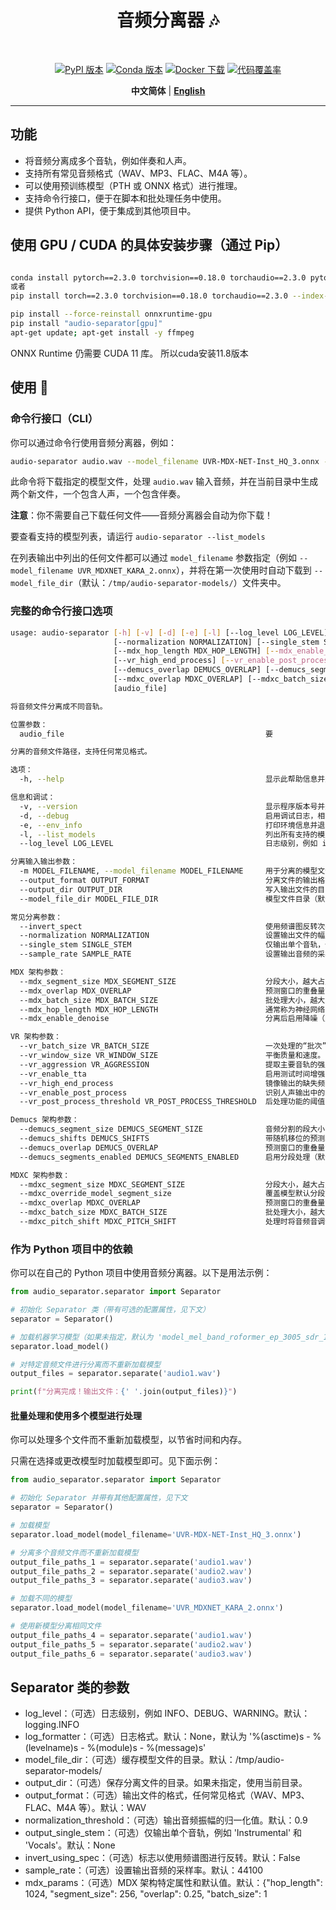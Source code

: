 
<div align="center">

<h1>音频分离器 🎶</h1>
<br>

[![PyPI 版本](https://badge.fury.io/py/audio-separator.svg)](https://badge.fury.io/py/audio-separator)
[![Conda 版本](https://img.shields.io/conda/vn/conda-forge/audio-separator.svg)](https://anaconda.org/conda-forge/audio-separator)
[![Docker 下载](https://img.shields.io/docker/pulls/beveradb/audio-separator.svg)](https://hub.docker.com/r/beveradb/audio-separator/tags)
[![代码覆盖率](https://codecov.io/gh/karaokenerds/python-audio-separator/graph/badge.svg?token=N7YK4ET5JP)](https://codecov.io/gh/karaokenerds/python-audio-separator)

**中文简体** | [**English**](./README_EN.md) 

</div>

---


## 功能

- 将音频分离成多个音轨，例如伴奏和人声。
- 支持所有常见音频格式（WAV、MP3、FLAC、M4A 等）。
- 可以使用预训练模型（PTH 或 ONNX 格式）进行推理。
- 支持命令行接口，便于在脚本和批处理任务中使用。
- 提供 Python API，便于集成到其他项目中。

## 使用 GPU / CUDA 的具体安装步骤（通过 Pip）


```bash

conda install pytorch==2.3.0 torchvision==0.18.0 torchaudio==2.3.0 pytorch-cuda=11.8 -c pytorch -c nvidia
或者
pip install torch==2.3.0 torchvision==0.18.0 torchaudio==2.3.0 --index-url https://download.pytorch.org/whl/cu118

pip install --force-reinstall onnxruntime-gpu
pip install "audio-separator[gpu]"
apt-get update; apt-get install -y ffmpeg
```

ONNX Runtime 仍需要 CUDA 11 库。
所以cuda安装11.8版本

## 使用 🚀

### 命令行接口（CLI）

你可以通过命令行使用音频分离器，例如：

```sh
audio-separator audio.wav --model_filename UVR-MDX-NET-Inst_HQ_3.onnx --output_dir ./output
```

此命令将下载指定的模型文件，处理 `audio.wav` 输入音频，并在当前目录中生成两个新文件，一个包含人声，一个包含伴奏。

**注意**：你不需要自己下载任何文件——音频分离器会自动为你下载！

要查看支持的模型列表，请运行 `audio-separator --list_models`

在列表输出中列出的任何文件都可以通过 `model_filename` 参数指定（例如 `--model_filename UVR_MDXNET_KARA_2.onnx`），并将在第一次使用时自动下载到 `--model_file_dir`（默认：`/tmp/audio-separator-models/`）文件夹中。

### 完整的命令行接口选项

```sh
usage: audio-separator [-h] [-v] [-d] [-e] [-l] [--log_level LOG_LEVEL] [-m MODEL_FILENAME] [--output_format OUTPUT_FORMAT] [--output_dir OUTPUT_DIR] [--model_file_dir MODEL_FILE_DIR] [--invert_spect]
                       [--normalization NORMALIZATION] [--single_stem SINGLE_STEM] [--sample_rate SAMPLE_RATE] [--mdx_segment_size MDX_SEGMENT_SIZE] [--mdx_overlap MDX_OVERLAP] [--mdx_batch_size MDX_BATCH_SIZE]
                       [--mdx_hop_length MDX_HOP_LENGTH] [--mdx_enable_denoise] [--vr_batch_size VR_BATCH_SIZE] [--vr_window_size VR_WINDOW_SIZE] [--vr_aggression VR_AGGRESSION] [--vr_enable_tta]
                       [--vr_high_end_process] [--vr_enable_post_process] [--vr_post_process_threshold VR_POST_PROCESS_THRESHOLD] [--demucs_segment_size DEMUCS_SEGMENT_SIZE] [--demucs_shifts DEMUCS_SHIFTS]
                       [--demucs_overlap DEMUCS_OVERLAP] [--demucs_segments_enabled DEMUCS_SEGMENTS_ENABLED] [--mdxc_segment_size MDXC_SEGMENT_SIZE] [--mdxc_override_model_segment_size]
                       [--mdxc_overlap MDXC_OVERLAP] [--mdxc_batch_size MDXC_BATCH_SIZE] [--mdxc_pitch_shift MDXC_PITCH_SHIFT]
                       [audio_file]

将音频文件分离成不同音轨。

位置参数：
  audio_file                                             要

分离的音频文件路径，支持任何常见格式。

选项：
  -h, --help                                             显示此帮助信息并退出。

信息和调试：
  -v, --version                                          显示程序版本号并退出。
  -d, --debug                                            启用调试日志，相当于 --log_level=debug。
  -e, --env_info                                         打印环境信息并退出。
  -l, --list_models                                      列出所有支持的模型并退出。
  --log_level LOG_LEVEL                                  日志级别，例如 info, debug, warning（默认：info）。

分离输入输出参数：
  -m MODEL_FILENAME, --model_filename MODEL_FILENAME     用于分离的模型文件名（默认：UVR-MDX-NET-Inst_HQ_3.onnx）。例如：-m 2_HP-UVR.pth
  --output_format OUTPUT_FORMAT                          分离文件的输出格式，支持任何常见格式（默认：FLAC）。例如：--output_format=MP3
  --output_dir OUTPUT_DIR                                写入输出文件的目录（默认：当前目录）。例如：--output_dir=/app/separated
  --model_file_dir MODEL_FILE_DIR                        模型文件目录（默认：/tmp/audio-separator-models/）。例如：--model_file_dir=/app/models

常见分离参数：
  --invert_spect                                         使用频谱图反转次要音轨（默认：False）。例如：--invert_spect
  --normalization NORMALIZATION                          设置输出文件的幅度归一化值（默认：0.9）。例如：--normalization=0.7
  --single_stem SINGLE_STEM                              仅输出单个音轨，例如伴奏、人声、鼓、贝斯、吉他、钢琴、其他。例如：--single_stem=Instrumental
  --sample_rate SAMPLE_RATE                              设置输出音频的采样率（默认：44100）。例如：--sample_rate=44100

MDX 架构参数：
  --mdx_segment_size MDX_SEGMENT_SIZE                    分段大小，越大占用资源越多，但效果可能更好（默认：256）。例如：--mdx_segment_size=256
  --mdx_overlap MDX_OVERLAP                              预测窗口的重叠量，0.001-0.999。越高效果越好但速度越慢（默认：0.25）。例如：--mdx_overlap=0.25
  --mdx_batch_size MDX_BATCH_SIZE                        批处理大小，越大占用更多内存但处理速度可能稍快（默认：1）。例如：--mdx_batch_size=4
  --mdx_hop_length MDX_HOP_LENGTH                        通常称为神经网络中的步长；仅在了解其作用的情况下更改（默认：1024）。例如：--mdx_hop_length=1024
  --mdx_enable_denoise                                   分离后启用降噪（默认：False）。例如：--mdx_enable_denoise

VR 架构参数：
  --vr_batch_size VR_BATCH_SIZE                          一次处理的“批次”数量。越高占用更多内存但处理速度稍快（默认：4）。例如：--vr_batch_size=16
  --vr_window_size VR_WINDOW_SIZE                        平衡质量和速度。1024 = 快但质量较低，320 = 慢但质量较高（默认：512）。例如：--vr_window_size=320
  --vr_aggression VR_AGGRESSION                          提取主要音轨的强度，-100 - 100。通常为 5（默认：5）。例如：--vr_aggression=2
  --vr_enable_tta                                        启用测试时间增强；速度慢但提高质量（默认：False）。例如：--vr_enable_tta
  --vr_high_end_process                                  镜像输出的缺失频率范围（默认：False）。例如：--vr_high_end_process
  --vr_enable_post_process                               识别人声输出中的剩余伪影；可能改善某些歌曲的分离效果（默认：False）。例如：--vr_enable_post_process
  --vr_post_process_threshold VR_POST_PROCESS_THRESHOLD  后处理功能的阈值：0.1-0.3（默认：0.2）。例如：--vr_post_process_threshold=0.1

Demucs 架构参数：
  --demucs_segment_size DEMUCS_SEGMENT_SIZE              音频分割的段大小，1-100。越高速度越慢但质量更好（默认：默认）。例如：--demucs_segment_size=256
  --demucs_shifts DEMUCS_SHIFTS                          带随机移位的预测次数，越高速度越慢但质量更好（默认：2）。例如：--demucs_shifts=4
  --demucs_overlap DEMUCS_OVERLAP                        预测窗口的重叠量，0.001-0.999。越高速度越慢但质量更好（默认：0.25）。例如：--demucs_overlap=0.25
  --demucs_segments_enabled DEMUCS_SEGMENTS_ENABLED      启用分段处理（默认：True）。例如：--demucs_segments_enabled=False

MDXC 架构参数：
  --mdxc_segment_size MDXC_SEGMENT_SIZE                  分段大小，越大占用资源越多但效果可能更好（默认：256）。例如：--mdxc_segment_size=256
  --mdxc_override_model_segment_size                     覆盖模型默认分段大小而不是使用模型默认值。例如：--mdxc_override_model_segment_size
  --mdxc_overlap MDXC_OVERLAP                            预测窗口的重叠量，2-50。越高效果越好但速度越慢（默认：8）。例如：--mdxc_overlap=8
  --mdxc_batch_size MDXC_BATCH_SIZE                      批处理大小，越大占用更多内存但处理速度可能稍快（默认：1）。例如：--mdxc_batch_size=4
  --mdxc_pitch_shift MDXC_PITCH_SHIFT                    处理时将音频音调调整一定数量的半音。可能改善低音/高音人声的输出（默认：0）。例如：--mdxc_pitch_shift=2
```

### 作为 Python 项目中的依赖

你可以在自己的 Python 项目中使用音频分离器。以下是用法示例：

```python
from audio_separator.separator import Separator

# 初始化 Separator 类（带有可选的配置属性，见下文）
separator = Separator()

# 加载机器学习模型（如果未指定，默认为 'model_mel_band_roformer_ep_3005_sdr_11.4360.ckpt'）
separator.load_model()

# 对特定音频文件进行分离而不重新加载模型
output_files = separator.separate('audio1.wav')

print(f"分离完成！输出文件：{' '.join(output_files)}")
```

#### 批量处理和使用多个模型进行处理

你可以处理多个文件而不重新加载模型，以节省时间和内存。

只需在选择或更改模型时加载模型即可。见下面示例：

```python
from audio_separator.separator import Separator

# 初始化 Separator 并带有其他配置属性，见下文
separator = Separator()

# 加载模型
separator.load_model(model_filename='UVR-MDX-NET-Inst_HQ_3.onnx')

# 分离多个音频文件而不重新加载模型
output_file_paths_1 = separator.separate('audio1.wav')
output_file_paths_2 = separator.separate('audio2.wav')
output_file_paths_3 = separator.separate('audio3.wav')

# 加载不同的模型
separator.load_model(model_filename='UVR_MDXNET_KARA_2.onnx')

# 使用新模型分离相同文件
output_file_paths_4 = separator.separate('audio1.wav')
output_file_paths_5 = separator.separate('audio2.wav')
output_file_paths_6 = separator.separate('audio3.wav')
```

## Separator 类的参数

- log_level：（可选）日志级别，例如 INFO、DEBUG、WARNING。默认：logging.INFO
- log_formatter：（可选）日志格式。默认：None，默认为 '%(asctime)s - %(levelname)s - %(module)s - %(message)s'
- model_file_dir：（可选）缓存模型文件的目录。默认：/tmp/audio-separator-models/
- output_dir：（可选）保存分离文件的目录。如果未指定，使用当前目录。
- output_format：（可选）输出文件的格式，任何常见格式（WAV、MP3、FLAC、M4A 等）。默认：WAV
- normalization_threshold：（可选）输出音频振幅的归一化值。默认：0.9
- output_single_stem：（可选）仅输出单个音轨，例如 'Instrumental' 和 'Vocals'。默认：None
- invert_using_spec：（可选）标志以使用频谱图进行反转。默认：False
- sample_rate：（可选）设置输出音频的采样率。默认：44100
- mdx_params：（可选）MDX 架构特定属性和默认值。默认：{"hop_length": 1024, "segment_size": 256, "overlap": 0.25, "batch_size": 1
